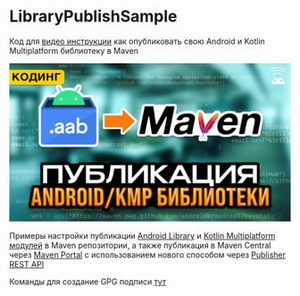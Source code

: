 # LibraryPublishSample
Код для [видео инструкции](https://boosty.to/androidbroadcast/posts/615e83e8-5124-459f-a3e5-ac0399a2d553) как опубликовать свою Android и Kotlin Multiplatform библиотеку в Maven

![Video review banner](/aassets/images/Preview.jpg)

Примеры настройки публикации [Android Library](https://developer.android.com/studio/projects/android-library) и [Kotlin Multiplatform модулей]([urlhttps://kotlinlang.org/docs/multiplatform.html) в Maven репозитории, а также публикация в Maven Central через [Maven Portal](https://central.sonatype.com/) с использованием нового способом через [Publisher REST API](https://central.sonatype.org/publish/publish-portal-api/)

Команды для создание GPG подписи [тут](https://gist.github.com/kirich1409/6f41bbc11d8752f4f8304193bd0cacd4)
